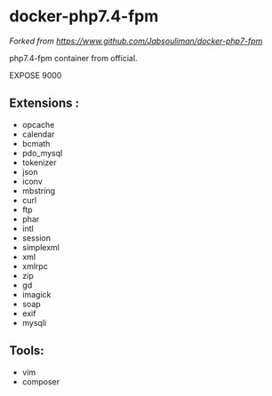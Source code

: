 # docker-php7.4-fpm

*Forked from https://www.github.com/Jabsouliman/docker-php7-fpm*

php7.4-fpm container from official.

EXPOSE 9000

## Extensions :

* opcache
* calendar
* bcmath
* pdo_mysql
* tokenizer
* json
* iconv
* mbstring
* curl
* ftp
* phar
* intl
* session
* simplexml
* xml
* xmlrpc
* zip
* gd
* imagick
* soap
* exif
* mysqli

## Tools:

* vim
* composer
